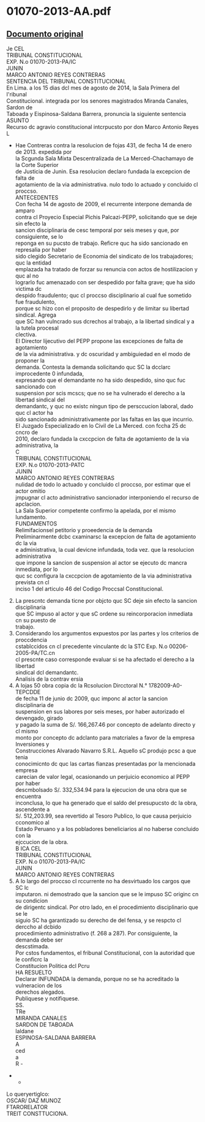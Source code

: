 
01070-2013-AA.pdf
=================
  
[Documento original](https://tc.gob.pe/jurisprudencia/2014/01070-2013-AA.pdf)  
---  
Je CEL  
TRIBUNAL CONSTITUCIONAL  
EXP. N.o 01070-2013-PA/IC  
JUNIN  
MARCO ANTONIO REYES CONTRERAS  
SENTENCIA DEL TRIBUNAL CONSTITUCIONAL  
En Lima. a los 15 dias dcl mes de agosto de 2014, la Sala Primera del I'ribunal  
Constitucional. integrada por los senores magistrados Miranda Canales, Sardon de  
Taboada y Eispinosa-Saldana Barrera, pronuncia la siguiente sentencia  
ASUNTO  
Recurso dc agravio constitucional intcrpucsto por don Marco Antonio Reyes  
L  
* Hae Contreras contra la resolucion de fojas 431, de fecha 14 de enero de 2013. expedida por  
la Scgunda Sala Mixta Descentralizada de La Merced-Chachamayo de la Corte Superior  
de Justicia de Junin. Esa resolucion declaro fundada la excepcion de falta de  
agotamiento de la via administrativa. nulo todo lo actuado y concluido cl proccso.  
ANTECEDENTES  
Con fecha 14 de agosto de 2009, el recurrente interpone demanda de amparo  
contra cl Proyecio Especial Pichis Palcazi-PEPP, solicitando que se deje sin efecto la  
sancion disciplinaria de cesc temporal por seis meses y que, por consiguiente, se lo  
reponga en su pucsto de trabajo. Reficre quc ha sido sancionado en represalia por haber  
sido clegido Secretario de Economia del sindicato de los trabajadores; quc la entidad  
emplazada ha tratado de forzar su renuncia con actos de hostilizacion y quc al no  
lograrlo fuc amenazado con ser despedido por falta grave; que ha sido victima dc  
despido fraudulento; quc cl proccso disciplinario al cual fue sometido fue fraudulento,  
porque sc hizo con el proposito de despedirlo y de limitar su libertad sindical. Agrega  
que SC han vulncrado sus dcrechos al trabajo, a la libertad sindical y a la tutela procesal  
clectiva.  
El Director lijecutivo del PEPP propone las excepciones de falta de agotamiento  
de la via administrativa. y dc oscuridad y ambiguiedad en el modo de proponer la  
demanda. Contesta la demanda solicitando quc SC la dcclarc improcedente 0 infundada,  
expresando que el demandante no ha sido despedido, sino quc fuc sancionado con  
suspension por scis mcscs; que no se ha vulnerado el derecho a la libertad sindical del  
demandantc, y quc no existc ningun tipo de persccucion laboral, dado quc cl actor ha  
sido sancionado administrativamente por las faltas en las que incurrio.  
El Juzgado Especializado en lo Civil de La Merced. con fccha 25 dc cncro de  
2010, declaro fundada la cxccpcion de falta de agotamiento de la via administrativa, la  
C  
TRIBUNAL CONSTITUCIONAL  
EXP. N.o 01070-2013-PATC  
JUNIN  
MARCO ANTONIO REYES CONTRERAS  
nulidad de todo lo actuado y concluido cl proccso, por estimar que el actor omitio  
jmpugnar cl acto administrativo sancionador interponiendo el recurso de apclacion.  
La Sala Superior competente confirmo la apelada, por el mismo lundamento.  
FUNDAMENTOS  
Relimifacionsel petitorio y proeedencia de la demanda  
Preliminarmente dcbc cxaminarsc la excepcion de falta de agotamiento dc la via  
e administrativa, la cual devicne infundada, toda vez. que la resolucion administrativa  
que impone la sancion de suspension al actor se ejecuto dc mancra inmediata, por lo  
quc sc configura la cxccpcion de agotamiento de la via administrativa prevista cn cl  
inciso 1 del articulo 46 del Codigo Proccsal Constitucional.  
2. La prescntc demanda ticne por objcto quc SC deje sin efecto la sancion disciplinaria  
que SC impuso al actor y que sC ordene su reincorporacion inmediata cn su puesto de  
trabajo.  
3. Considerando los argumentos expuestos por las partes y los criterios de proccdencia  
cstablccidos cn cl precedente vinculante dc la STC Exp. N.o 00206-2005-PA/TC.cn  
cl prescnte caso corresponde evaluar si se ha afectado el derecho a la libertad  
sindical dcl demandantc.  
Analisis de la contrav ersia  
4. A lojas 50 obra copia dc la Rcsolucion Dircctoral N.° 1782009-A0-TEPCDDE  
de fecha 11 de junio dc 2009, quc imponc al actor la sancion disciplinaria de  
suspension en sus labores por seis meses, por haber autorizado el devengado, girado  
y pagado la suma de S/. 166,267.46 por concepto de adelanto directo y cl mismo  
monto por concepto dc adclanto para matcriales a favor de la empresa Inversiones y  
Construcciones Alvarado Navarro S.R.L. Aquello sC produjo pcsc a que tenia  
conocimicnto dc quc las cartas fianzas presentadas por la mencionada empresa  
carecian de valor legal, ocasionando un perjuicio economico al PEPP por haber  
descmbolsado S/. 332,534.94 para la ejecucion de una obra que se encuentra  
inconclusa, lo que ha generado que el saldo del presupucsto dc la obra, ascendente a  
S/. 512,203.99, sea revertido al Tesoro Publico, lo que causa perjuicio cconomico al  
Estado Peruano y a los pobladores beneliciarios al no haberse concluido con la  
ejccucion de la obra.  
B ICA CEL  
TRIBUNAL CONSTITUCIONAL  
EXP. N.o 01070-2013-PA/IC  
JUNIN  
MARCO ANTONIO REYES CONTRERAS  
5. A lo largo del proccso cl rccurrente no ha desvirtuado los cargos que SC lc  
imputaron. ni demostrado que la sancion que se le impuso SC originc cn su condicion  
de dirigentc sindical. Por otro lado, en el procedimiento disciplinario que se le  
siguio SC ha garantizado su derecho de del fensa, y se respcto cl derccho al dcbido  
procedimiento administrativo (f. 268 a 287). Por consiguiente, la demanda debe ser  
descstimada.  
Por cstos fundamentos, el fribunal Constitucional, con la autoridad que le conficrc la  
Constitucion Politica dcl Pcru  
HA RESUELTO  
Declarar INFUNDADA la demanda, porque no se ha acreditado la vulneracion de los  
derechos alegados.  
Publiquese y notifiquese.  
SS.  
TRe  
MIRANDA CANALES  
SARDON DE TABOADA  
laldane  
ESPINOSA-SALDANA BARRERA  
A  
ced  
a  
R -  
- -  
Lo queryertiglco:  
OSCAR/ DAZ MUNOZ  
FTARORELATOR  
TREIT CONSTTUCIONA.